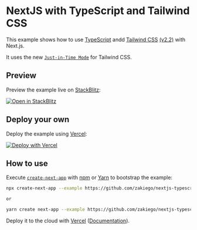 # NextJS with TypeScript and Tailwind CSS

This example shows how to use [TypeScript](https://nextjs.org/docs/basic-features/typescript) andd [Tailwind CSS](https://tailwindcss.com/) [(v2.2)](https://blog.tailwindcss.com/tailwindcss-2-2) with Next.js.

It uses the new [`Just-in-Time Mode`](https://tailwindcss.com/docs/just-in-time-mode) for Tailwind CSS.

## Preview

Preview the example live on [StackBlitz](http://stackblitz.com/):

[![Open in StackBlitz](https://developer.stackblitz.com/img/open_in_stackblitz.svg)](https://stackblitz.com/github/zakiego/nextjs-typescript-tailwindcss-starter)

## Deploy your own

Deploy the example using [Vercel](https://vercel.com):

[![Deploy with Vercel](https://vercel.com/button)](https://vercel.com/new/git/external?repository-url=https://github.com/zakiego/nextjs-typescript-tailwindcss-starter&project-name=with-typescript-tailwindcss&repository-name=with-typescript-tailwindcss)

## How to use

Execute [`create-next-app`](https://github.com/vercel/next.js/tree/canary/packages/create-next-app) with [npm](https://docs.npmjs.com/cli/init) or [Yarn](https://yarnpkg.com/lang/en/docs/cli/create/) to bootstrap the example:

```bash
npx create-next-app --example https://github.com/zakiego/nextjs-typescript-tailwindcss-starter with-typescript-tailwindcss-app

or

yarn create next-app --example https://github.com/zakiego/nextjs-typescript-tailwindcss-starter with-typescript-tailwindcss-app
```

Deploy it to the cloud with [Vercel](https://vercel.com/new) ([Documentation](https://nextjs.org/docs/deployment)).
